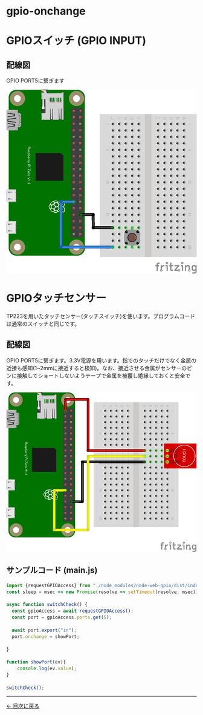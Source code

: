 # gpio-onchange
# GPIOスイッチ (GPIO INPUT)

## 配線図

GPIO PORT5に繋ぎます

![配線図](./PiZero_gpio1.png "schematic")


# GPIOタッチセンサー
TP223を用いたタッチセンサー(タッチスイッチ)を使います。プログラムコードは通常のスイッチと同じです。
## 配線図

GPIO PORT5に繋ぎます。3.3V電源を用います。指でのタッチだけでなく金属の近接も感知(1~2mmに接近すると検知)。なお、接近させる金属がセンサーのピンに接触してショートしないようテープで金属を被覆し絶縁しておくと安全です。

![配線図](./PiZero_gpio_TTP223.png "schematic TP223")

## サンプルコード (main.js)

```javascript
import {requestGPIOAccess} from "./node_modules/node-web-gpio/dist/index.js";
const sleep = msec => new Promise(resolve => setTimeout(resolve, msec));

async function switchCheck() {
  const gpioAccess = await requestGPIOAccess();
  const port = gpioAccess.ports.get(5);

  await port.export("in");
  port.onchange = showPort;

}

function showPort(ev){
	console.log(ev.value);
}

switchCheck();
```


---
[← 目次に戻る](../index.md)
